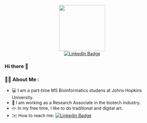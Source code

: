 <div id="header" align="center">
  <img src="https://github.com/yichenwang0/yichenwang0/assets/59595330/a86b4460-dbba-4d17-a7bf-339644a7f8f5" width="150" height="150"/>
</div>

<div id="badges" align="center">
  <a href="https://www.linkedin.com/in/yichen-wang-aa1b78229/">
    <img src="https://img.shields.io/badge/LinkedIn-blue?style=for-the-badge&logo=linkedin&logoColor=white" alt="LinkedIn Badge"/>
  </a>
</div>

### Hi there 👋

### :woman_technologist: About Me :

- :computer: I am a part-time MS Bioinformatics studens at Johns Hopkins University.
- 🔭 I am working as a Research Associate in the biotech industry. 
- :pencil2: In my free time, I like to do traditional and digital art.
- :envelope: How to reach me: [![Linkedin Badge](https://img.shields.io/badge/-LinkedIn-blue?style=flat&logo=Linkedin&logoColor=white)](https://www.linkedin.com/in/yichen-wang-aa1b78229/)


